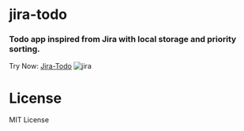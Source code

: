 # jira-todo
### Todo app inspired from Jira with local storage and priority sorting.
Try Now: [Jira-Todo](https://mraman007.github.io/planner/)
![jira](https://user-images.githubusercontent.com/40262320/117322623-ca345500-aeab-11eb-9a68-98b1a62e4d47.png)

# License
MIT License
